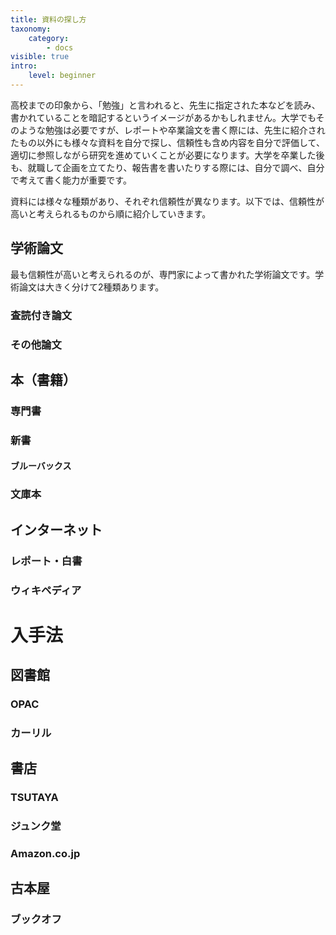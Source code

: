 ```yaml
---
title: 資料の探し方
taxonomy:
    category:
        - docs
visible: true
intro:
    level: beginner
---
```


高校までの印象から、「勉強」と言われると、先生に指定された本などを読み、書かれていることを暗記するというイメージがあるかもしれません。大学でもそのような勉強は必要ですが、レポートや卒業論文を書く際には、先生に紹介されたもの以外にも様々な資料を自分で探し、信頼性も含め内容を自分で評価して、適切に参照しながら研究を進めていくことが必要になります。大学を卒業した後も、就職して企画を立てたり、報告書を書いたりする際には、自分で調べ、自分で考えて書く能力が重要です。

資料には様々な種類があり、それぞれ信頼性が異なります。以下では、信頼性が高いと考えられるものから順に紹介していきます。

## 学術論文

最も信頼性が高いと考えられるのが、専門家によって書かれた学術論文です。学術論文は大きく分けて2種類あります。

### 査読付き論文
### その他論文

## 本（書籍）

### 専門書
### 新書
#### ブルーバックス
### 文庫本

## インターネット
### レポート・白書
### ウィキペディア

# 入手法

## 図書館

### OPAC
### カーリル

## 書店
### TSUTAYA
### ジュンク堂
### Amazon.co.jp

## 古本屋
### ブックオフ
